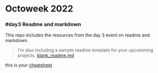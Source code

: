 # Octoweek 2022

### \#day3 Readme and markdown

This repo includes the resources from the day 3 event on readme and markdown.

> I'm also including a sample readme template for your upcomming projects.
> [blank_readme.md](blank_readme.md)

this is your [cheatsheet](readmeCheatsheet.md)
